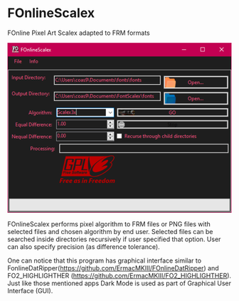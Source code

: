 # FOnlineScalex
FOnline Pixel Art Scalex adapted to FRM formats

![alt text](/Misc/Demo.png?raw=false "FOnline Pixel Art Scalex adapted to FRM formats")

FOnlineScalex performs pixel algorithm to FRM files or PNG files with selected files and chosen algorithm by end user.
Selected files can be searched inside directories recursively if user specified that option.
User can also specify precision (as difference tolerance).

One can notice that this program has graphical interface similar to FonlineDatRipper(https://github.com/ErmacMKIII/FOnlineDatRipper) and FO2_HIGHLIGHTHER (https://github.com/ErmacMKIII/FO2_HIGHLIGHTHER).
Just like those mentioned apps Dark Mode is used as part of Graphical User Interface (GUI).
